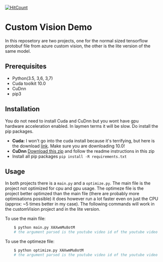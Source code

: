 [![HitCount](http://hits.dwyl.com/remcodewlde/CustomVision.svg)](http://hits.dwyl.com/remcodewlde/CustomVision)

# Custom Vision Demo

In this reposetory are two projects, one for the normal sized tensorflow protobuf file from azure custom vision, the other is the lite version of the same model.
 

## Prerequisites
* Python(3.5, 3,6, 3,7)
* Cuda toolkit 10.0
* CuDnn
* pip3


## Installation
You do not need to install Cuda and CuDnn but you wont have gpu hardware acceleration enabled. In laymen terms it will be slow. Do install the pip packages.

* **Cuda:** I won't go into the cuda install because it's terrifying, but here is the download [link](https://developer.nvidia.com/cuda-toolkit-archive). Make sure you are downloading 10.0!
* **CuDnn** [Download this zip](https://developer.nvidia.com/cudnn) and follow the readme instructions in this zip  
* Install all pip packages ```pip install -R requirements.txt```
 
 
## Usage
In both projects there is a `main.py` and a `optimize.py`. The main file is the project not optimized for cpu and gpu usage.
The optimeze file is the project better optimzed than the main file (there are probably more optimisations possible) it does however run a lot faster even on just the CPU (approx: ~5 times better in my case).
The following commands will work in the customVision project and in the lite version.

To use the main file:
```bash
    $ python main.py XAXwmMu8otM
    # the argument parsed is the youtube video id of the youtube video you want to detect objects in
```

To use the optimeze file:
```bash
    $ python optimize.py XAXwmMu8otM
    # the argument parsed is the youtube video id of the youtube video you want to detect objects in
```

 
